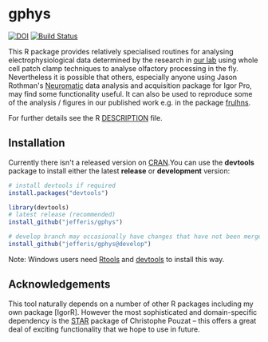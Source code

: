 # gphys
[![DOI](https://img.shields.io/badge/doi-10.5281%2Fzenodo.10300-blue.svg)](http://dx.doi.org/10.5281/zenodo.10300)
[![Build Status](https://travis-ci.org/jefferis/gphys.svg)](https://travis-ci.org/jefferis/gphys)

This R package provides relatively specialised routines for analysing electrophysiological data determined by the research in [our lab](http://jefferislab.org) using whole cell patch clamp techniques to analyse olfactory processing in the fly. Nevertheless it is possible that others, especially anyone using Jason Rothman's [Neuromatic](http://www.neuromatic.thinkrandom.com) data analysis and acquisition package for Igor Pro, may find some functionality useful. It can also be used to reproduce some of the analysis / figures in our published work
e.g. in the package [frulhns](https://github.com/jefferis/frulhns).

For further details see the R [DESCRIPTION](DESCRIPTION) file.
 
## Installation
Currently there isn't a released version on [CRAN](http://cran.r-project.org/).You can use 
the **devtools** package to install either the latest **release** or **development** version:

```r
# install devtools if required
install.packages("devtools")

library(devtools)
# latest release (recommended)
install_github("jefferis/gphys")

# develop branch may occasionally have changes that have not been merged to master
install_github("jefferis/gphys@develop")
```

Note: Windows users need [Rtools](http://www.murdoch-sutherland.com/Rtools/) and [devtools](http://CRAN.R-project.org/package=devtools) to install this way.

## Acknowledgements
This tool naturally depends on a number of other R packages including my own package [IgorR]. However the most sophisticated and domain-specific dependency is the [STAR](http://cran.r-project.org/web/packages/STAR) package of Christophe Pouzat – this offers a great deal of exciting functionality that we hope to use in future.
